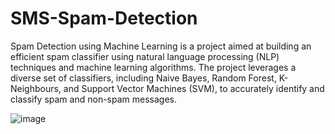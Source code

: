 # SMS-Spam-Detection
Spam Detection using Machine Learning is a project aimed at building an efficient spam classifier using natural language processing (NLP) techniques and machine learning algorithms. The project leverages a diverse set of classifiers, including Naive Bayes, Random Forest, K-Neighbours, and Support Vector Machines (SVM), to accurately identify and classify spam and non-spam messages.

![image](https://github.com/Rishita2004/SMS-Spam-Detection/assets/125424842/0d6a52f4-ab88-40da-b7f2-64662d68d9b7)
